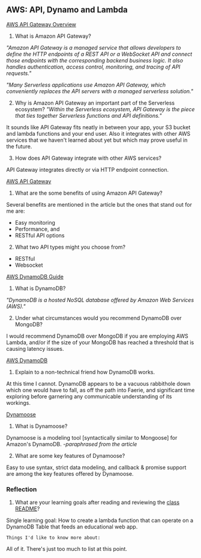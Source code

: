 ## AWS: API, Dynamo and Lambda

[AWS API Gateway Overview](https://www.serverless.com/amazon-api-gateway)

1. What is Amazon API Gateway?

_"Amazon API Gateway is a managed service that allows developers to define the HTTP endpoints of a REST API or a WebSocket API and connect those endpoints with the corresponding backend business logic. It also handles authentication, access control, monitoring, and tracing of API requests."_

_"Many Serverless applications use Amazon API Gateway, which conveniently replaces the API servers with a managed serverless solution."_


2. Why is Amazon API Gateway an important part of the Serverless ecosystem?
_"Within the Serverless ecosystem, API Gateway is the piece that ties together Serverless functions and API definitions."_ 

It sounds like API Gateway fits neatly in between your app, your S3 bucket and lambda functions and your end user. Also it integrates with other AWS services that we haven't learned about yet but which may prove useful in the future.
  

3. How does API Gateway integrate with other AWS services?

API Gateway integrates directly or via HTTP endpoint connection.


[AWS API Gateway](https://aws.amazon.com/api-gateway/)

1. What are the some benefits of using Amazon API Gateway?

Several benefits are mentioned in the article but the ones that stand out for me are: 
* Easy monitoring
* Performance, and
* RESTful API options

2. What two API types might you choose from?
* RESTful
* Websocket
  

[AWS DynamoDB Guide](https://www.dynamodbguide.com/what-is-dynamo-db/)

1. What is DynamoDB?

_"DynamoDB is a hosted NoSQL database offered by Amazon Web Services (AWS)."_

2. Under what circumstances would you recommend DynamoDB over MongoDB?

I would recommend DynamoDB over MongoDB if you are employing AWS Lambda, and/or if the size of your MongoDB has reached a threshold that is causing latency issues.

[AWS DynamoDB](https://aws.amazon.com/dynamodb/)

1. Explain to a non-technical friend how DynamoDB works.

At this time I cannot. DynamoDB appears to be a vacuous rabbithole down which one would have to fall, as off the path into Faerie, and significant time exploring before garnering any communicable understanding of its workings.

[Dynamoose](https://dynamoosejs.com/getting_started/Introduction)

1. What is Dynamoose?

Dynamoose is a modeling tool [syntactically similar to Mongoose] for Amazon's DynamoDB. _-paraphrased from the article_

2. What are some key features of Dynamoose?

Easy to use syntax, strict data modeling, and callback & promise support are among the key features offered by Dynamoose.

### Reflection

1. What are your learning goals after reading and reviewing the [class README](https://codefellows.github.io/code-401-javascript-guide/curriculum/class-18/)?

Single learning goal: How to create a lambda function that can operate on a DynamoDB Table that feeds an educational web app.

`Things I'd like to know more about:`

All of it. There's just too much to list at this point.